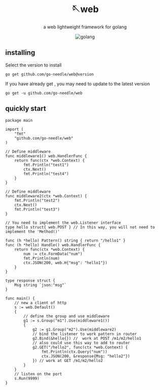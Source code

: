 <!-- markdownlint-disable MD033 MD041 -->
<div align="center">

# 🪡web

<!-- prettier-ignore-start -->
<!-- markdownlint-disable-next-line MD036 -->
a web lightweight framework for golang
<!-- prettier-ignore-end -->

<img src="https://img.shields.io/badge/golang-1.21+-blue" alt="golang">
</div>

## installing
Select the version to install

`go get github.com/go-needle/web@version`

If you have already get , you may need to update to the latest version

`go get -u github.com/go-needle/web`


## quickly start
```golang
package main

import (
	"fmt"
	"github.com/go-needle/web"
)

// Define middleware
func middleware1() web.HandlerFunc {
	return func(ctx *web.Context) {
		fmt.Println("test1")
		ctx.Next()
		fmt.Println("test4")
	}
}

// Define middleware
func middleware2(ctx *web.Context) {
	fmt.Println("test2")
	ctx.Next()
	fmt.Println("test3")
}

// You need to implement the web.Listener interface
type hello struct{ web.POST } // In this way, you will not need to implement the 'Method()'

func (h *hello) Pattern() string { return "/hello1" }
func (h *hello) Handle() web.HandlerFunc {
	return func(ctx *web.Context) {
		num := ctx.FormData("num")
		fmt.Println(num)
		ctx.JSON(200, web.H{"msg": "hello1"})
	}
}

type response struct {
	Msg string `json:"msg"`
}

func main() {
	// new a client of http
	s := web.Default()
	{
		// define the group and use middleware
		g1 := s.Group("m1").Use(middleware1())
		{
			g2 := g1.Group("m2").Use(middleware2)
			// bind the listener to work pattern in router
			g2.Bind(&hello{}) //  work at POST /m1/m2/hello1
			// also could use this way to add to router
			g2.GET("/hello2", func(ctx *web.Context) {
				fmt.Println(ctx.Query("num"))
				ctx.JSON(200, &response{Msg: "hello2"})
			}) // work at GET /m1/m2/hello2
		}
	}
	// listen on the port
	s.Run(9999)
}
```

